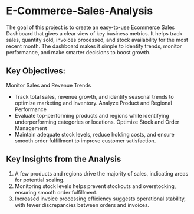 # E-Commerce-Sales-Analysis
The goal of this project is to create an easy-to-use Ecommerce Sales Dashboard that gives a clear view of key business metrics. It helps track sales, quantity sold, invoices processed, and stock availability for the most recent month. The dashboard makes it simple to identify trends, monitor performance, and make smarter decisions to boost growth.

Key Objectives:
---
Monitor Sales and Revenue Trends
  - Track total sales, revenue growth, and identify seasonal trends to optimize marketing and inventory.
Analyze Product and Regional Performance
  - Evaluate top-performing products and regions while identifying underperforming categories or locations.
Optimize Stock and Order Management
  - Maintain adequate stock levels, reduce holding costs, and ensure smooth order fulfillment to improve customer satisfaction.  

Key Insights from the Analysis
---
1. A few products and regions drive the majority of sales, indicating areas for potential scaling.
2. Monitoring stock levels helps prevent stockouts and overstocking, ensuring smooth order fulfillment.
3. Increased invoice processing efficiency suggests operational stability, with fewer discrepancies between orders and invoices.
